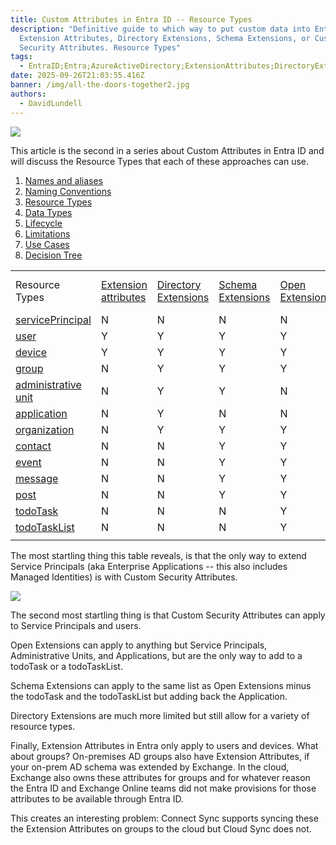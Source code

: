 ```yaml
---
title: Custom Attributes in Entra ID -- R﻿esource Types
description: "Definitive guide to which way to put custom data into Entra ID:
  Extension Attributes, Directory Extensions, Schema Extensions, or Custom
  Security Attributes. R﻿esource Types"
tags:
  - EntraID;Entra;AzureActiveDirectory;ExtensionAttributes;DirectoryExtensions;SchemaExtensions;CustomSecurityAttributes;
date: 2025-09-26T21:03:55.416Z
banner: /img/all-the-doors-together2.jpg
authors:
  - DavidLundell
---
```

![](/img/all-the-doors-together2.jpg)

This article is the second in a series about Custom Attributes in Entra ID and will discuss the Resource Types that each of these approaches can use.

1. [Names and aliases](/blog/2025/09/custom-attributes-in-entra-id/#names-and-aliases)
2. [N﻿aming Conventions](/blog/2025/09/custom-attributes-in-entra-id-naming-conventions/)
3. [R﻿esource Types](/blog/2025/09/custom-attributes-in-entra-id-resource-types/)
4. [D﻿ata Types](/blog/2025/09/custom-attributes-in-entra-id-data-types/)
5. [L﻿ifecycle](/blog/2025/09/custom-attributes-in-entra-id-lifecycle/)
6. [L﻿imitations](/blog/2025/09/custom-attributes-in-entra-id-limitations/)
7. [U﻿se Cases](/blog/2025/09/custom-attributes-in-entra-id-use-cases/)
8. [Decision Tree](/blog/2025/09/custom-attributes-in-entra-id-decision-tree/)

|                                                                                                                     |                                                                                                                       |                                                                                                                                          |                                                                                                                 |                                                                                                             |                                                                                                                        |
| ------------------------------------------------------------------------------------------------------------------- | --------------------------------------------------------------------------------------------------------------------- | ---------------------------------------------------------------------------------------------------------------------------------------- | --------------------------------------------------------------------------------------------------------------- | ----------------------------------------------------------------------------------------------------------- | ---------------------------------------------------------------------------------------------------------------------- |
| Resource Types                                                                                                      | [Extension attributes](https://learn.microsoft.com/en-us/graph/extensibility-overview?tabs=http#extension-attributes) | [Directory Extensions](https://learn.microsoft.com/en-us/graph/extensibility-overview?tabs=http#directory-microsoft-entra-id-extensions) | [Schema Extensions](https://learn.microsoft.com/en-us/graph/extensibility-overview?tabs=http#schema-extensions) | [Open Extensions](https://learn.microsoft.com/en-us/graph/extensibility-overview?tabs=http#open-extensions) | [Custom Security Attributes](https://learn.microsoft.com/en-us/entra/fundamentals/custom-security-attributes-overview) |
| [servicePrincipal](https://learn.microsoft.com/en-us/graph/api/resources/servicePrincipal?view=graph-rest-1.0)      | N                                                                                                                     | N                                                                                                                                        | N                                                                                                               | N                                                                                                           | Y                                                                                                                      |
| [user](https://learn.microsoft.com/en-us/graph/api/resources/user?view=graph-rest-1.0)                              | Y                                                                                                                     | Y                                                                                                                                        | Y                                                                                                               | Y                                                                                                           | Y                                                                                                                      |
| [device](https://learn.microsoft.com/en-us/graph/api/resources/device?view=graph-rest-1.0)                          | Y                                                                                                                     | Y                                                                                                                                        | Y                                                                                                               | Y                                                                                                           | N                                                                                                                      |
| [group](https://learn.microsoft.com/en-us/graph/api/resources/group?view=graph-rest-1.0)                            | N                                                                                                                     | Y                                                                                                                                        | Y                                                                                                               | Y                                                                                                           | N                                                                                                                      |
| [administrative unit](https://learn.microsoft.com/en-us/graph/api/resources/administrativeunit?view=graph-rest-1.0) | N                                                                                                                     | Y                                                                                                                                        | Y                                                                                                               | N                                                                                                           | N                                                                                                                      |
| [application](https://learn.microsoft.com/en-us/graph/api/resources/application?view=graph-rest-1.0)                | N                                                                                                                     | Y                                                                                                                                        | N                                                                                                               | N                                                                                                           | N                                                                                                                      |
| [organization](https://learn.microsoft.com/en-us/graph/api/resources/organization?view=graph-rest-1.0)              | N                                                                                                                     | Y                                                                                                                                        | Y                                                                                                               | Y                                                                                                           | N                                                                                                                      |
| [contact](https://learn.microsoft.com/en-us/graph/api/resources/contact?view=graph-rest-1.0)                        | N                                                                                                                     | N                                                                                                                                        | Y                                                                                                               | Y                                                                                                           | N                                                                                                                      |
| [event](https://learn.microsoft.com/en-us/graph/api/resources/event?view=graph-rest-1.0)                            | N                                                                                                                     | N                                                                                                                                        | Y                                                                                                               | Y                                                                                                           | N                                                                                                                      |
| [message](https://learn.microsoft.com/en-us/graph/api/resources/message?view=graph-rest-1.0)                        | N                                                                                                                     | N                                                                                                                                        | Y                                                                                                               | Y                                                                                                           | N                                                                                                                      |
| [post](https://learn.microsoft.com/en-us/graph/api/resources/post?view=graph-rest-1.0)                              | N                                                                                                                     | N                                                                                                                                        | Y                                                                                                               | Y                                                                                                           | N                                                                                                                      |
| [todoTask](https://learn.microsoft.com/en-us/graph/api/resources/todoTask?view=graph-rest-1.0)                      | N                                                                                                                     | N                                                                                                                                        | N                                                                                                               | Y                                                                                                           | N                                                                                                                      |
| [todoTaskList](https://learn.microsoft.com/en-us/graph/api/resources/todoTaskList?view=graph-rest-1.0)              | N                                                                                                                     | N                                                                                                                                        | N                                                                                                               | Y                                                                                                           | N                                                                                                                      |
|                                                                                                                     |                                                                                                                       |                                                                                                                                          |                                                                                                                 |                                                                                                             |                                                                                                                        |

T﻿he most startling thing this table reveals, is that the only way to extend Service Principals (aka Enterprise Applications -- this also includes Managed Identities) is with Custom Security Attributes.

![](/img/custom-security-attributes-vault-door.png)

T﻿he second most startling thing is that Custom Security Attributes can apply to Service Principals and users.

O﻿pen Extensions can apply to anything but Service Principals, Administrative Units, and Applications, but are the only way to add to a todoTask or a todoTaskList.

S﻿chema Extensions can apply to the same list as Open Extensions minus the todoTask and the todoTaskList but adding back the Application.

D﻿irectory Extensions are much more limited but still allow for a variety of resource types.

F﻿inally, Extension Attributes in Entra only apply to users and devices. What about groups? On-premises AD groups also have Extension Attributes, if your on-prem AD schema was extended by Exchange. In the cloud, Exchange also owns these attributes for groups and for whatever reason the Entra ID and Exchange Online teams did not make provisions for those attributes to be available through Entra ID. 

This creates an interesting problem: Connect Sync supports syncing these the Extension Attributes on groups to the cloud but Cloud Sync does not.